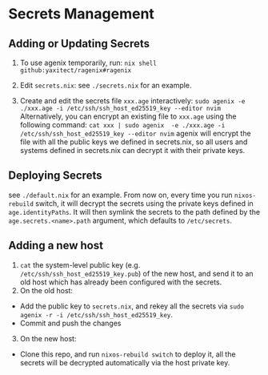 # Secrets Management

## Adding or Updating Secrets

1. To use agenix temporarily, run: `nix shell github:yaxitect/ragenix#ragenix`

2. Edit `secrets.nix`: see `./secrets.nix` for an example.

3. Create and edit the secrets file `xxx.age` interactively:
   `sudo agenix -e ./xxx.age -i /etc/ssh/ssh_host_ed25519_key --editor nvim` Alternatively, you can
   encrypt an existing file to `xxx.age` using the following command:
   `cat xxx | sudo agenix  -e ./xxx.age -i /etc/ssh/ssh_host_ed25519_key --editor nvim` agenix will
   encrypt the file with all the public keys we defined in secrets.nix, so all users and systems
   defined in secrets.nix can decrypt it with their private keys.

## Deploying Secrets

see `./default.nix` for an example. From now on, every time you run `nixos-rebuild` switch, it will
decrypt the secrets using the private keys defined in `age.identityPaths`. It will then symlink the
secrets to the path defined by the `age.secrets.<name>.path` argument, which defaults to
`/etc/secrets`.

## Adding a new host

1. `cat` the system-level public key (e.g. `/etc/ssh/ssh_host_ed25519_key.pub`) of the new host, and
   send it to an old host which has already been configured with the secrets.
2. On the old host:

- Add the public key to `secrets.nix`, and rekey all the secrets via
  `sudo agenix -r -i /etc/ssh/ssh_host_ed25519_key`.
- Commit and push the changes

3. On the new host:

- Clone this repo, and run `nixos-rebuild switch` to deploy it, all the secrets will be decrypted
  automatically via the host private key.
